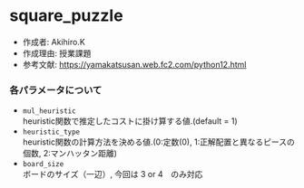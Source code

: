 # square_puzzle

* 作成者: Akihiro.K
* 作成理由: 授業課題
* 参考文献: https://yamakatsusan.web.fc2.com/python12.html

### 各パラメータについて
* ```mul_heuristic```  
heuristic関数で推定したコストに掛け算する値.(default = 1)  
* ```heuristic_type```  
heuristic関数の計算方法を決める値.(0:定数(0), 1:正解配置と異なるピースの個数, 2:マンハッタン距離)  
* ```board_size```  
ボードのサイズ（一辺）, 今回は 3 or 4　のみ対応  

